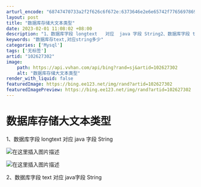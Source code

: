 ```yaml
---
arturl_encode: "68747470733a2f2f626c6f672e:6373646e2e6e65742f77656978696e5f34343938303631382f:61727469636c652f64657461696c732f313032363237333032"
layout: post
title: "数据库存储大文本类型"
date: 2023-02-01 11:08:02 +08:00
description: "1、数据库字段 longtext   对应  java 字段 String2、数据库字段 text "
keywords: "数据库存text,对应string多少"
categories: ['Mysql']
tags: ['无标签']
artid: "102627302"
image:
    path: https://api.vvhan.com/api/bing?rand=sj&artid=102627302
    alt: "数据库存储大文本类型"
render_with_liquid: false
featuredImage: https://bing.ee123.net/img/rand?artid=102627302
featuredImagePreview: https://bing.ee123.net/img/rand?artid=102627302
---
```


# 数据库存储大文本类型

1、数据库字段 longtext 对应 java 字段 String

![在这里插入图片描述](https://i-blog.csdnimg.cn/blog_migrate/635009e83fae68eea18fe49612d704a1.png)
  
![在这里插入图片描述](https://i-blog.csdnimg.cn/blog_migrate/06f215659d389506d451b27d72d43ea0.png)

2、数据库字段 text 对应 java字段 String